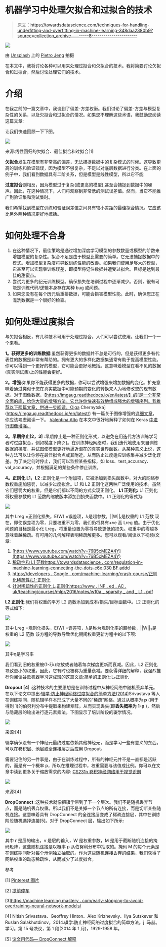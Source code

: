 # 机器学习中处理欠拟合和过拟合的技术

> 原文：<https://towardsdatascience.com/techniques-for-handling-underfitting-and-overfitting-in-machine-learning-348daa2380b9?source=collection_archive---------8----------------------->

![](img/756ad39c68f5cace0dc12ee2aa416ccc.png)

由 [Unsplash](https://unsplash.com?utm_source=medium&utm_medium=referral) 上的 [Pietro Jeng](https://unsplash.com/@pietrozj?utm_source=medium&utm_medium=referral) 拍摄

在本文中，我将讨论各种可以用来处理过拟合和欠拟合的技术。我将简要讨论欠拟合和过拟合，然后讨论处理它们的技术。

# 介绍

在我之前的一篇文章中，我谈到了偏差-方差权衡。我们讨论了偏差-方差与模型复杂性的关系，以及欠拟合和过拟合的情况。如果您不理解这些术语，我鼓励您阅读这篇文章:

</bias-variance-trade-off-7b4987dd9795>  

让我们快速回顾一下下图。

![](img/eaaee69265a3223bc3b19cc3a5a72b90.png)

来源:线性回归的欠拟合、最佳拟合和过拟合[1]

**欠拟合**发生在模型有非常高的偏差，无法捕捉数据中的复杂模式的时候。这导致更高的训练和验证错误，因为模型不够复杂，不足以对底层数据进行分类。在上面的例子中，我们看到数据具有二阶关系，但是模型是线性模型，所以它不能

**过度拟合**则相反，因为模型过于复杂(或更高的模型),甚至会捕捉到数据中的噪声。因此，在这种情况下，人们将观察到非常低的测试误差值。然而，当它不能推广到验证集和测试集时。

我们希望找到模型在训练和验证误差值之间具有较小差距的最佳拟合情况。它应该比另外两种情况更好地概括。

# 如何处理不合身

1.  在这种情况下，最佳策略是通过增加深度学习模型的参数数量或模型的阶数来增加模型的复杂性。拟合不足是由于模型比需要的简单。它无法捕捉数据中的模式。增加模型复杂度将导致训练性能的改善。如果我们使用足够大的模型，它甚至可以实现零训练误差，即模型将记住数据并遭受过拟合。目标是达到最佳的甜蜜点。
2.  尝试为更多的纪元训练模型。确保损失在培训过程中逐渐减少。否则，很有可能是训练代码/逻辑本身存在某种 bug 或问题。
3.  如果您没有在每个历元后重排数据，可能会损害模型性能。此时，确保您正在混洗数据是一个很好的检查。

# 如何处理过度拟合

与欠拟合相反，有几种技术可用于处理过拟合，人们可以尝试使用。让我们一个一个来看。

**1。获得更多的训练数据**:虽然获得更多的数据并不总是可行的，但是获得更多有代表性的数据是非常有帮助的。拥有更大的多样化数据集通常有助于提高模型性能。你可以得到一个更好的模型，它可能会更好地概括。这意味着模型在看不见的数据(真实测试集)上的性能会更好。

**2。增强**:如果你不能获得更多的数据，你可以尝试增强来增加数据的变化。扩充意味着通过类似于您在真实数据中可能预期的变化的转换来人为地修改您的现有数据。对于图像数据，【https://imgaug.readthedocs.io/en/latest/】的[是一个非常全面的库，给你大量的增强方法。它允许你快速有效地组成强大的增强序列。我推荐以下两篇文章，供进一步阅读。Olga Chernytska](https://imgaug.readthedocs.io/en/latest/) 有一篇关于图像增强的[详细文章](/complete-guide-to-data-augmentation-for-computer-vision-1abe4063ad07)，你应该考虑阅读一下。 [Valentina Alto](https://medium.com/u/341264d69dd4?source=post_page-----348daa2380b9--------------------------------) 在本文中很好地解释了如何在 Keras [中进行图像增强。](https://medium.com/analytics-vidhya/data-augmentation-in-deep-learning-3d7a539f7a28)

**3。早期停止[2，3]** :早期停止是一种正则化形式，以避免在用迭代方法训练学习者时过度拟合，例如梯度下降[2]。在训练神经网络时，我们迭代地使用来自训练数据的梯度，并试图使模型更好地逼近潜在的真实世界函数。从某种意义上说，这种方法可以让你停在最佳拟合点或其附近。从而防止过度适应训练集并减少泛化误差。为了决定何时停止，我们可以监控某些指标，如 loss、test_accuracy、val_accuracy，并根据满足的某些条件停止训练。

**4。正则化 L1，L2** :正则化是一个附加项，它被添加到损失函数中，对大的网络参数权重施加惩罚，以减少过度拟合。L1 和 L2 正则化这两种广泛使用的技术。虽然它们惩罚大的权重，但是它们都以不同的方式实现正则化。
**L1 正则化:** L1 正则化将权重参数的 L1 范数的缩放版本添加到损失函数中。L1 正则化的等式为:

![](img/03f7cf89beed3b0cf7d73181531c848d.png)

其中 Lreg =正则化损失，E(W) =误差项，λ是超参数，||W||₁是权重的 L1 范数
现在，即使误差项为零，只要权重不为零，我们仍将具有+ve 高 Lreg 值。由于优化问题的目标是最小化 Lreg，将重量设置为零将导致更低的损失。权重中的零越多意味着越稀疏。有可用的几何解释表明稀疏解更多。您可以观看/阅读以下视频/文章:

1.  [https://www.youtube.com/watch?v=76B5cMEZA4Y](https://www.youtube.com/watch?v=76B5cMEZA4Y)
2.  [稀疏性和 L1 范数](https://www.youtube.com/watch?v=76B5cMEZA4Y)[https://towardsdatascience . com/regulation-in-machine-learning-connecting-the-dots-c6e 030 BF addd](/regularization-in-machine-learning-connecting-the-dots-c6e030bfaddd)
3.  [https://developers . Google . com/machine-learning/crash-course/正则化稀疏性/L1-正则化](https://developers.google.com/machine-learning/crash-course/regularization-for-sparsity/l1-regularization)
4.  [针对稀疏性的正则化:L₁正则化](https://developers.google.com/machine-learning/crash-course/regularization-for-sparsity/l1-regularization)[https://www . INF . ed . AC . uk/teaching/courses/mlpr/2016/notes/w10a _ sparsity _ and _ L1 . pdf](https://www.inf.ed.ac.uk/teaching/courses/mlpr/2016/notes/w10a_sparsity_and_L1.pdf)

**L2 正则化**:我们将权重的平方 L2 范数添加到成本/损失/目标函数中。L2 正则化的等式如下:

![](img/0eb67857fd3ce1226c6ace777af8073d.png)

其中 Lreg =规则化损失，E(W) =误差项，λ是称为规则化率的超参数，||W||₂是权重的 L2 范数
该方程的导数导致优化期间权重更新方程中的以下项:

![](img/5f58611f861adb966d675dc4582b995f.png)

其中η是学习率

我们看到旧的权重被(1-ξλ)缩放或者随着每次梯度更新而衰减。因此，L2 正则化导致更小的权重。因此，它有时也被称为重量衰减。要获得详细的解释，我强烈推荐你阅读谷歌机器学习速成班的这篇文章:[简单的正则化:L₂正则化](https://developers.google.com/machine-learning/crash-course/regularization-for-simplicity/l2-regularization)

**Dropout [4]** :这种技术的主要思想是在训练过程中从神经网络中随机丢弃单元。在以下论文中提出:[辍学:防止神经网络过度拟合的简单方法(2014)](https://www.cs.toronto.edu/~hinton/absps/JMLRdropout.pdf)Srivastava 等人在训练期间，随机辍学样本形成了大量不同的“稀疏”网络。通过从概率为 **p** (用于得到 1)的伯努利分布中提取来构建矩阵，从而实现丢失(即**丢失概率为 1-p** )，然后与隐藏层的输出进行逐元素乘法。下图显示了培训阶段的辍学情况。

![](img/c37cad4523dc4d66058cc05bee82d850.png)

来源:[4]

辍学确保没有一个神经元最终过度依赖其他神经元，而是学习一些有意义的东西。可以在卷积层、池层或全连接层之后应用 Dropout。

需要记住的另一件事是，由于在训练过程中，所有的神经元并不是一直都是活跃的，而是有一个概率 p，所以在推理过程中，权重需要与该值成比例。你可以在文章中读到更多关于缩放需求的内容: [CS231n 卷积神经网络用于视觉识别](https://cs231n.github.io/neural-networks-2/)

![](img/fd980dbdd686b4f5bc700f1df79d1941.png)

来源:[4]

**DropConnect** :这种技术就像把辍学带到了下一个层次。我们不是随机丢弃节点，而是随机丢弃权重。所以我们不是关掉一个节点的所有连接，而是切断某些随机连接。这意味着具有 DropConnect 的全连接层变成了稀疏连接层，其中在训练阶段随机选择连接[5]。对于 DropConnect 层，输出如下所示:

![](img/28c084a99cdff76bdbefbe3470477058.png)

其中 r 是层的输出，v 是层的输入，W 是权重参数，M 是用于截断随机连接的掩码矩阵，这些随机连接是以概率 p 从伯努利分布中抽取的。掩码 M 的每个元素是在训练期间针对每个示例独立抽取的。作为这些随机连接丢弃的结果，我们获得了网络权重的动态稀疏性，从而减少了过度拟合。

参考

[1] [Pinterest 图片](https://i.pinimg.com/originals/72/e2/22/72e222c1542539754df1d914cb671bd7.png)

[2] [提前停车](https://en.wikipedia.org/wiki/Early_stopping)

[3][https://machine learning mastery . com/early-stopping-to-avoid-overtraining-neural-network-models/](https://machinelearningmastery.com/early-stopping-to-avoid-overtraining-neural-network-models/)

[4] Nitish Srivastava、Geoffrey Hinton、Alex Krizhevsky、Ilya Sutskever 和 Ruslan Salakhutdinov。2014.辍学:防止神经网络过度拟合的简单方法。j .马赫。学习。第 15 号决议，第 1 段(2014 年 1 月)，1929-1958 年。

[5] [论文用代码— DropConnect 解释](https://paperswithcode.com/method/dropconnect)